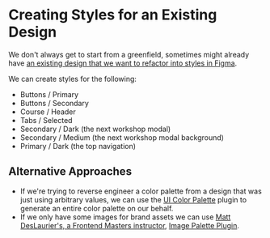 # Creating Styles for an Existing Design

We don't always get to start from a greenfield, sometimes might already have [an existing design that we want to refactor into styles in Figma](https://www.figma.com/file/l4xtEss5K7SVuK5LuKMCi1/Frontend-Masters-Courses?node-id=0%3A1).

We can create styles for the following:

* Buttons / Primary
* Buttons / Secondary
* Course / Header
* Tabs / Selected
* Secondary / Dark (the next workshop modal)
* Secondary / Medium (the next workshop modal background)
* Primary / Dark (the top navigation)

## Alternative Approaches

* If we're trying to reverse engineer a color palette from a design that was just using arbitrary values, we can use the [UI Color Palette](https://www.figma.com/community/plugin/1063959496693642315) plugin to generate an entire color palette on our behalf.
* If we only have some images for brand assets we can use [Matt DesLaurier's, a Frontend Masters instructor](https://frontendmasters.com/teachers/matt-deslauriers/), [Image Palette Plugin](https://www.figma.com/community/plugin/731841207668879837/Image-Palette).
